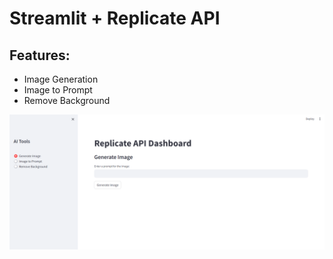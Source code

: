 # Streamlit + Replicate API

## Features: 

* Image Generation
* Image to Prompt
* Remove Background 

![](./streamlit_replicate.PNG)